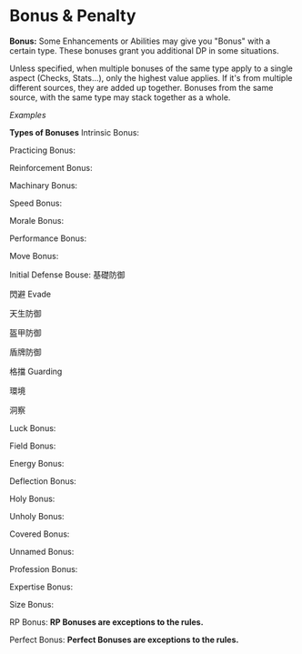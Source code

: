 # Bonus & Penalty

**Bonus:**
Some Enhancements or Abilities may give you "Bonus" with a certain type. These bonuses grant you additional DP in some situations.

Unless specified, when multiple bonuses of the same type apply to a single aspect (Checks, Stats...), only the highest value applies. If it's from multiple different sources, they are added up together. 
Bonuses from the same source, with the same type may stack together as a whole.

*Examples*






**Types of Bonuses**
Intrinsic Bonus:

Practicing Bonus:

Reinforcement Bonus:

Machinary Bonus:

Speed Bonus:

Morale Bonus:

Performance Bonus:

Move Bonus:

Initial Defense Bouse: 基礎防御

閃避 Evade

天生防御

盔甲防御

盾牌防御

格擋 Guarding

環境

洞察

Luck Bonus:

Field Bonus:

Energy Bonus:

Deflection Bonus:

Holy Bonus:

Unholy Bonus:

Covered Bonus:

Unnamed Bonus:

Profession Bonus:

Expertise Bonus:

Size Bonus:

RP Bonus:
**RP Bonuses are exceptions to the rules.**

Perfect Bonus:
**Perfect Bonuses are exceptions to the rules.**